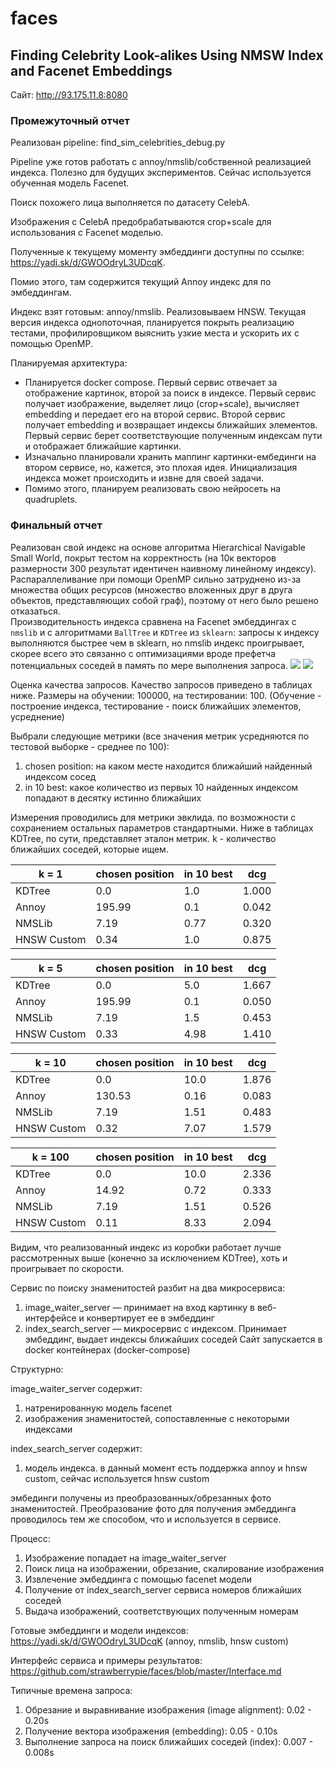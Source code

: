 # faces
## Finding Celebrity Look-alikes Using NMSW Index and Facenet Embeddings

Сайт: http://93.175.11.8:8080

### Промежуточный отчет

Реализован pipeline: find_sim_celebrities_debug.py

Pipeline уже готов работать с annoy/nmslib/собственной реализацией индекса. Полезно для будущих экспериментов.
Сейчас используется обученная модель Facenet.

Поиск похожего лица выполняется по датасету CelebA.

Изображения с CelebA предобрабатываются crop+scale для использования с Facenet моделью.

Полученные к текущему моменту эмбеддинги доступны по ссылке: https://yadi.sk/d/GWOOdryL3UDcqK.

Помио этого, там содержится текущий Annoy индекс для по эмбеддингам.

Индекс взят готовым: annoy/nmslib. Реализовываем HNSW. Текущая версия индекса однопоточная, планируется покрыть реализацию тестами, профилировщиком выяснить узкие места и ускорить их с помощью OpenMP.

Планируемая архитектура:

- Планируется docker compose. Первый сервис отвечает за отображение картинок, второй за поиск в индексе.
Первый сервис получает изображение, выделяет лицо (crop+scale), вычисляет embedding и передает его на второй сервис.
Второй сервис получает embedding и возвращает индексы ближайших элементов.
Первый сервис берет соответствующие полученным индексам пути и отображает ближайшие картинки.
- Изначально планировали хранить маппинг картинки-ембединги на втором сервисе, но, кажется, это плохая идея. Инициализация индекса может происходить и извне для своей задачи.
- Помимо этого, планируем реализовать свою нейросеть на quadruplets.

### Финальный отчет

Реализован свой индекс на основе алгоритма Hierarchical Navigable Small World, покрыт тестом на корректность (на 10к векторов размерности 300 результат идентичен наивному линейному индексу). Распараллеливание при помощи OpenMP сильно затруднено из-за множества общих ресурсов (множество вложенных друг в друга объектов, представляющих собой граф), поэтому от него было решено отказаться.   
Производительность индекса сравнена на Facenet эмбеддингах с `nmslib` и с алгоритмами `BallTree` и `KDTree` из `sklearn`: запросы к индексу выполняются быстрее чем в sklearn, но nmslib индекс проигрывает, скорее всего это связанно с оптимизациями вроде префетча потенциальных соседей в память по мере выполнения запроса.
![](https://i.imgur.com/mXQN7Ra.png)
![](https://i.imgur.com/w6KLgh0.png)

Оценка качества запросов.
Качество запросов приведено в таблицах ниже.
Размеры на обучении: 100000, на тестировании: 100.
(Обучение - построение индекса, тестирование - поиск ближайших элементов, усреднение)

Выбрали следующие метрики (все значения метрик усредняются по тестовой выборке - среднее по 100):

1) chosen position: на каком месте находится ближайший найденный индексом сосед
2) in 10 best: какое количество из первых 10 найденных индексом попадают в десятку истинно ближайших

Измерения проводились для метрики эвклида. по возможности с сохранением остальных параметров стандартными.
Ниже в таблицах KDTree, по сути, представляет эталон метрик.
k - количество ближайших соседей, которые ищем.


| k = 1       | chosen position | in 10 best |  dcg  |
|-------------|-----------------|------------|-------|
| KDTree      | 0.0             | 1.0        | 1.000 |
| Annoy       | 195.99          | 0.1        | 0.042 |
| NMSLib      | 7.19            | 0.77       | 0.320 |
| HNSW Custom | 0.34            | 1.0        | 0.875 |

| k = 5       | chosen position | in 10 best |  dcg  |
|-------------|-----------------|------------|-------|
| KDTree      | 0.0             | 5.0        | 1.667 |
| Annoy       | 195.99          | 0.1        | 0.050 |
| NMSLib      | 7.19            | 1.5        | 0.453 |
| HNSW Custom | 0.33            | 4.98       | 1.410 |

| k = 10      | chosen position | in 10 best |  dcg  |
|-------------|-----------------|------------|-------|
| KDTree      | 0.0             | 10.0       | 1.876 |
| Annoy       | 130.53          | 0.16       | 0.083 |
| NMSLib      | 7.19            | 1.51       | 0.483 |
| HNSW Custom | 0.32            | 7.07       | 1.579 |

| k = 100     | chosen position | in 10 best |  dcg  |
|-------------|-----------------|------------|-------|
| KDTree      | 0.0             | 10.0       | 2.336 |
| Annoy       | 14.92           | 0.72       | 0.333 |
| NMSLib      | 7.19            | 1.51       | 0.526 |
| HNSW Custom | 0.11            | 8.33       | 2.094 |


Видим, что реализованный индекс из коробки работает лучше рассмотренных выше (конечно за исключением KDTree), хоть и проигрывает по скорости.

Сервис по поиску знаменитостей разбит на два микросервиса:
1) image_waiter_server — принимает на вход картинку в веб-интерфейсе и конвертирует ее в эмбеддинг
2) index_search_server — микросервис с индексом. Принимает эмбеддинг, выдает индексы ближайших соседей
Сайт запускается в docker контейнерах (docker-compose)

Структурно:

image_waiter_server содержит:
1) натренированную модель facenet
2) изображения знаменитостей, сопоставленные с некоторыми индексами

index_search_server содержит:
1) модель индекса. в данный момент есть поддержка annoy и hnsw custom, сейчас используется hnsw custom

эмбединги получены из преобразованных/обрезанных фото знаменитостей. Преобразование фото для получения эмбеддинга проводилось тем же способом, что и используется в сервисе.

Процесс:
1) Изображение попадает на image_waiter_server
2) Поиск лица на изображении, обрезание, скалирование изображения
3) Извлечение эмбеддинга с помощью facenet модели
4) Получение от index_search_server сервиса номеров ближайших соседей
5) Выдача изображений, соответствующих полученным номерам

Готовые эмбеддинги и модели индексов: https://yadi.sk/d/GWOOdryL3UDcqK (annoy, nmslib, hnsw custom)

Интерфейс сервиса и примеры результатов: https://github.com/strawberrypie/faces/blob/master/Interface.md

Типичные времена запроса:
1) Обрезание и выравнивание изображения (image alignment): 0.02 - 0.20s
2) Получение вектора изображения (embedding): 0.05 - 0.10s
3) Выполнение запроса на поиск ближайших соседей (index): 0.007 - 0.008s
